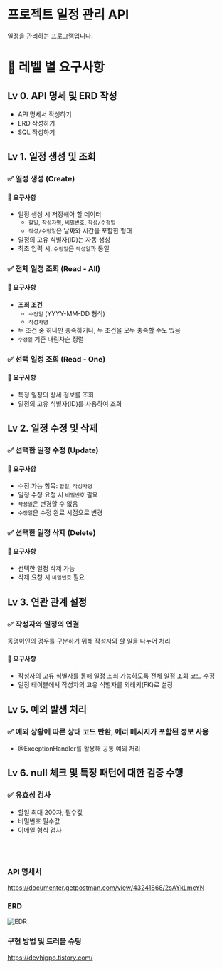 # 프로젝트 일정 관리 API
일정을 관리하는 프로그램입니다.<br>

# 📌 레벨 별 요구사항
## Lv 0. API 명세 및 ERD 작성
- API 명세서 작성하기
- ERD 작성하기
- SQL 작성하기

## Lv 1. 일정 생성 및 조회
### ✅ 일정 생성 (Create)
#### 📌 요구사항
- 일정 생성 시 저장해야 할 데이터
  - `할일`, `작성자명`, `비밀번호`, `작성/수정일`
  - `작성/수정일`은 날짜와 시간을 포함한 형태
- 일정의 고유 식별자(ID)는 자동 생성
- 최초 입력 시, `수정일`은 `작성일`과 동일

### ✅ 전체 일정 조회 (Read - All)
#### 📌 요구사항
- **조회 조건**
  - `수정일` (YYYY-MM-DD 형식)
  - `작성자명`
- 두 조건 중 하나만 충족하거나, 두 조건을 모두 충족할 수도 있음
- `수정일` 기준 내림차순 정렬

### ✅ 선택 일정 조회 (Read - One)
#### 📌 요구사항
- 특정 일정의 상세 정보를 조회
- 일정의 고유 식별자(ID)를 사용하여 조회


## Lv 2. 일정 수정 및 삭제

### ✅ 선택한 일정 수정 (Update)
#### 📌 요구사항
- 수정 가능 항목: `할일`, `작성자명`
- 일정 수정 요청 시 `비밀번호` 필요
- `작성일`은 변경할 수 없음
- `수정일`은 수정 완료 시점으로 변경

### ✅ 선택한 일정 삭제 (Delete)
#### 📌 요구사항
- 선택한 일정 삭제 가능
- 삭제 요청 시 `비밀번호` 필요


## Lv 3. 연관 관계 설정

### ✅ 작성자와 일정의 연결
동명이인의 경우를 구분하기 위해 작성자와 할 일을 나누어 처리
#### 📌 요구사항
- 작성자의 고유 식별자를 통해 일정 조회 가능하도록 전체 일정 조회 코드 수정
- 일정 테이블에서 작성자의 고유 식별자를 외래키(FK)로 설정

## Lv 5. 예외 발생 처리

### ✅ 예외 상황에 따른 상태 코드 반환, 에러 메시지가 포함된 정보 사용
- @ExceptionHandler를 활용해 공통 예외 처리

## Lv 6. null 체크 및 특정 패턴에 대한 검증 수행

### ✅ 유효성 검사
- 할일 최대 200자, 필수값
- 비밀번호 필수값
- 이메일 형식 검사

<br><br>
### API 명세서
https://documenter.getpostman.com/view/43241868/2sAYkLmcYN

### ERD
![EDR](https://img1.daumcdn.net/thumb/R1280x0/?scode=mtistory2&fname=https%3A%2F%2Fblog.kakaocdn.net%2Fdn%2FpYJ11%2FbtsMVSO2T4H%2FBSvTrbzmnbkZiwUcFTbkW1%2Fimg.png)

### 구현 방법 및 트러블 슈팅
https://devhippo.tistory.com/ 
